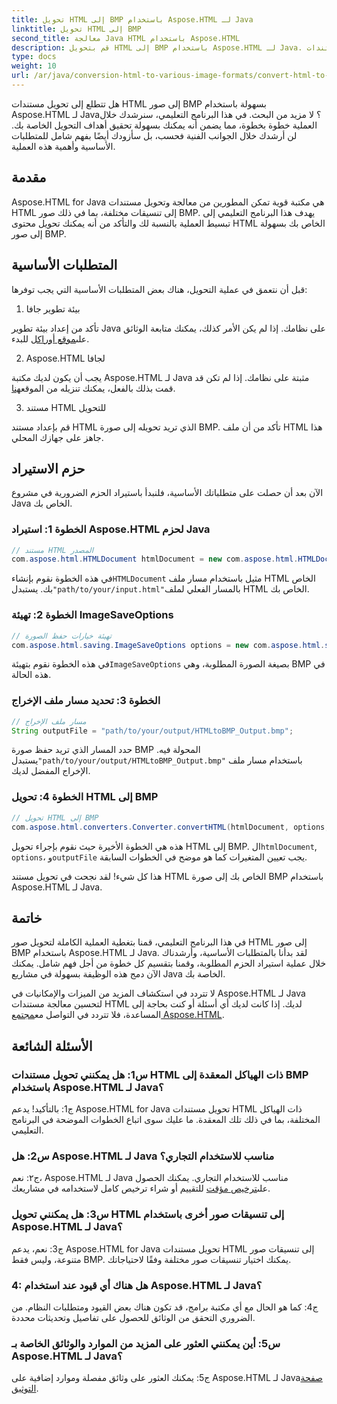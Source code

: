 ```yaml
---
title: تحويل HTML إلى BMP باستخدام Aspose.HTML لـ Java
linktitle: تحويل HTML إلى BMP
second_title: معالجة Java HTML باستخدام Aspose.HTML
description: قم بتحويل HTML إلى BMP باستخدام Aspose.HTML لـ Java. برنامج تعليمي شامل لتحويل مستندات HTML بسلاسة إلى صور BMP باستخدام Aspose.HTML لـ Java.
type: docs
weight: 10
url: /ar/java/conversion-html-to-various-image-formats/convert-html-to-bmp/
---
```

هل تتطلع إلى تحويل مستندات HTML إلى صور BMP بسهولة باستخدام Aspose.HTML لـ Java؟ لا مزيد من البحث. في هذا البرنامج التعليمي، سنرشدك خلال العملية خطوة بخطوة، مما يضمن أنه يمكنك بسهولة تحقيق أهداف التحويل الخاصة بك. لن أرشدك خلال الجوانب الفنية فحسب، بل سأزودك أيضًا بفهم شامل للمتطلبات الأساسية وأهمية هذه العملية. 

## مقدمة

Aspose.HTML for Java هي مكتبة قوية تمكن المطورين من معالجة وتحويل مستندات HTML إلى تنسيقات مختلفة، بما في ذلك صور BMP. يهدف هذا البرنامج التعليمي إلى تبسيط العملية بالنسبة لك والتأكد من أنه يمكنك تحويل محتوى HTML الخاص بك بسهولة إلى صور BMP.

## المتطلبات الأساسية

قبل أن نتعمق في عملية التحويل، هناك بعض المتطلبات الأساسية التي يجب توفرها:

1. بيئة تطوير جافا

 تأكد من إعداد بيئة تطوير Java على نظامك. إذا لم يكن الأمر كذلك، يمكنك متابعة الوثائق على[موقع أوراكل](https://www.oracle.com/java/technologies/javase-downloads.html) للبدء.

2. Aspose.HTML لجافا

يجب أن يكون لديك مكتبة Aspose.HTML لـ Java مثبتة على نظامك. إذا لم تكن قد قمت بذلك بالفعل، يمكنك تنزيله من الموقع[هنا](https://releases.aspose.com/html/java/).

3. مستند HTML للتحويل

قم بإعداد مستند HTML الذي تريد تحويله إلى صورة BMP. تأكد من أن ملف HTML هذا جاهز على جهازك المحلي.

## حزم الاستيراد

الآن بعد أن حصلت على متطلباتك الأساسية، فلنبدأ باستيراد الحزم الضرورية في مشروع Java الخاص بك.

### الخطوة 1: استيراد Aspose.HTML لحزم Java

```java
// مستند HTML المصدر
com.aspose.html.HTMLDocument htmlDocument = new com.aspose.html.HTMLDocument("path/to/your/input.html");
```

 في هذه الخطوة نقوم بإنشاء`HTMLDocument` مثيل باستخدام مسار ملف HTML الخاص بك. يستبدل`"path/to/your/input.html"`بالمسار الفعلي لملف HTML الخاص بك.

### الخطوة 2: تهيئة ImageSaveOptions

```java
// تهيئة خيارات حفظ الصورة
com.aspose.html.saving.ImageSaveOptions options = new com.aspose.html.saving.ImageSaveOptions(com.aspose.html.rendering.image.ImageFormat.Bmp);
```

 في هذه الخطوة نقوم بتهيئة`ImageSaveOptions` بصيغة الصورة المطلوبة، وهي BMP في هذه الحالة.

### الخطوة 3: تحديد مسار ملف الإخراج

```java
// مسار ملف الإخراج
String outputFile = "path/to/your/output/HTMLtoBMP_Output.bmp";
```

 حدد المسار الذي تريد حفظ صورة BMP المحولة فيه. يستبدل`"path/to/your/output/HTMLtoBMP_Output.bmp"` باستخدام مسار ملف الإخراج المفضل لديك.

### الخطوة 4: تحويل HTML إلى BMP

```java
// تحويل HTML إلى BMP
com.aspose.html.converters.Converter.convertHTML(htmlDocument, options, outputFile);
```

 هذه هي الخطوة الأخيرة حيث نقوم بإجراء تحويل HTML إلى BMP. ال`htmlDocument`, `options`، و`outputFile` يجب تعيين المتغيرات كما هو موضح في الخطوات السابقة.

هذا كل شيء! لقد نجحت في تحويل مستند HTML الخاص بك إلى صورة BMP باستخدام Aspose.HTML لـ Java.

## خاتمة

في هذا البرنامج التعليمي، قمنا بتغطية العملية الكاملة لتحويل صور HTML إلى صور BMP باستخدام Aspose.HTML لـ Java. لقد بدأنا بالمتطلبات الأساسية، وأرشدناك خلال عملية استيراد الحزم المطلوبة، وقمنا بتقسيم كل خطوة من أجل فهم شامل. يمكنك الآن دمج هذه الوظيفة بسهولة في مشاريع Java الخاصة بك.

 لا تتردد في استكشاف المزيد من الميزات والإمكانيات في Aspose.HTML لـ Java لتحسين معالجة مستندات HTML لديك. إذا كانت لديك أي أسئلة أو كنت بحاجة إلى المساعدة، فلا تتردد في التواصل مع[مجتمع Aspose.HTML](https://forum.aspose.com/).

## الأسئلة الشائعة

### س1: هل يمكنني تحويل مستندات HTML ذات الهياكل المعقدة إلى BMP باستخدام Aspose.HTML لـ Java؟

ج1: بالتأكيد! يدعم Aspose.HTML for Java تحويل مستندات HTML ذات الهياكل المختلفة، بما في ذلك تلك المعقدة. ما عليك سوى اتباع الخطوات الموضحة في البرنامج التعليمي.

### س2: هل Aspose.HTML لـ Java مناسب للاستخدام التجاري؟

 ج٢: نعم، Aspose.HTML لـ Java مناسب للاستخدام التجاري. يمكنك الحصول على[ترخيص مؤقت](https://purchase.aspose.com/temporary-license/) للتقييم أو شراء ترخيص كامل لاستخدامه في مشاريعك.

### س3: هل يمكنني تحويل HTML إلى تنسيقات صور أخرى باستخدام Aspose.HTML لـ Java؟

ج3: نعم، يدعم Aspose.HTML for Java تحويل مستندات HTML إلى تنسيقات صور متنوعة، وليس فقط BMP. يمكنك اختيار تنسيقات صور مختلفة وفقًا لاحتياجاتك.

### 4: هل هناك أي قيود عند استخدام Aspose.HTML لـ Java؟

ج4: كما هو الحال مع أي مكتبة برامج، قد تكون هناك بعض القيود ومتطلبات النظام. من الضروري التحقق من الوثائق للحصول على تفاصيل وتحديثات محددة.

### س5: أين يمكنني العثور على المزيد من الموارد والوثائق الخاصة بـ Aspose.HTML لـ Java؟

ج5: يمكنك العثور على وثائق مفصلة وموارد إضافية على Aspose.HTML لـ Java[صفحة التوثيق](https://reference.aspose.com/html/java/).